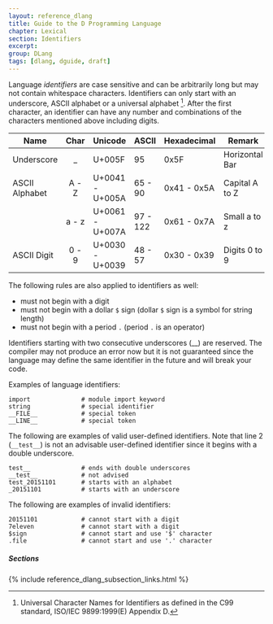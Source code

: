 ```yaml
---
layout: reference_dlang
title: Guide to the D Programming Language
chapter: Lexical
section: Identifiers
excerpt:
group: DLang
tags: [dlang, dguide, draft]
---
```


Language _identifiers_ are case sensitive and can be arbitrarily long but may not contain whitespace characters.
Identifiers can only start with an underscore, ASCII alphabet or a universal alphabet [^unialpha].
After the first character, an identifier can have any number and combinations of the characters mentioned above including digits.

| Name           | Char   | Unicode         | ASCII      | Hexadecimal | Remark |
|----------------|:------:|-----------------|------------|-------------|--------|
| Underscore     |  &#95; | U+005F          | 95         | 0x5F        | Horizontal Bar
| ASCII Alphabet |  A - Z | U+0041 - U+005A | 65  - 90   | 0x41 - 0x5A | Capital A to Z
|                |  a - z | U+0061 - U+007A | 97  - 122  | 0x61 - 0x7A | Small a to z
| ASCII Digit    |  0 - 9 | U+0030 - U+0039 | 48  - 57   | 0x30 - 0x39 | Digits 0 to 9

The following rules are also applied to identifiers as well:

* must not begin with a digit
* must not begin with a dollar `$` sign (dollar `$` sign is a symbol for string length)
* must not begin with a period `.` (period `.` is an operator)

Identifiers starting with two consecutive underscores (&#95;&#95;) are reserved.
The compiler may not produce an error now but it is not guaranteed since the language may define the same identifier in the future and will break your code.

Examples of language identifiers:

~~~
import              # module import keyword
string              # special identifier
__FILE__            # special token
__LINE__            # special token
~~~

The following are examples of valid user-defined identifiers.
Note that line 2 (`__test__`) is not an advisable user-defined identifier since it begins with a double underscore.

~~~
test__              # ends with double underscores
__test__            # not advised
test_20151101       # starts with an alphabet
_20151101           # starts with an underscore
~~~

The following are examples of invalid identifiers:

~~~
20151101            # cannot start with a digit
7eleven             # cannot start with a digit
$sign               # cannot start and use '$' character
.file               # cannot start and use '.' character
~~~

##### Sections

{% include reference_dlang_subsection_links.html %}



[^unialpha]: Universal Character Names for Identifiers as defined in the C99 standard, ISO/IEC 9899:1999(E) Appendix D.
